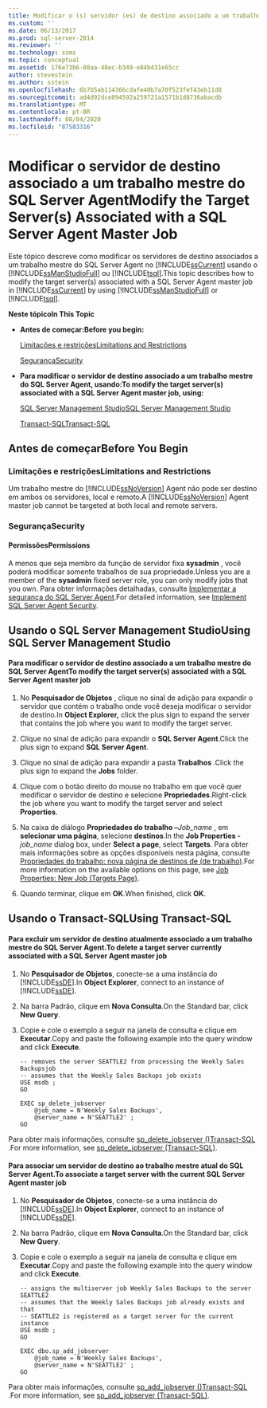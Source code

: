 ```yaml
---
title: Modificar o (s) servidor (es) de destino associado a um trabalho mestre de SQL Server Agent | Microsoft Docs
ms.custom: ''
ms.date: 06/13/2017
ms.prod: sql-server-2014
ms.reviewer: ''
ms.technology: ssms
ms.topic: conceptual
ms.assetid: 176e73b6-08aa-48ec-b349-e84b431e65cc
author: stevestein
ms.author: sstein
ms.openlocfilehash: 6b7b5ab114366cdafe40b7a70f523fef43eb11d8
ms.sourcegitcommit: ad4d92dce894592a259721a1571b1d8736abacdb
ms.translationtype: MT
ms.contentlocale: pt-BR
ms.lasthandoff: 08/04/2020
ms.locfileid: "87583316"
---
```

# <a name="modify-the-target-servers-associated-with-a-sql-server-agent-master-job"></a><span data-ttu-id="ef235-102">Modificar o servidor de destino associado a um trabalho mestre do SQL Server Agent</span><span class="sxs-lookup"><span data-stu-id="ef235-102">Modify the Target Server(s) Associated with a SQL Server Agent Master Job</span></span>
  <span data-ttu-id="ef235-103">Este tópico descreve como modificar os servidores de destino associados a um trabalho mestre do SQL Server Agent no [!INCLUDE[ssCurrent](../../includes/sscurrent-md.md)] usando o [!INCLUDE[ssManStudioFull](../../includes/ssmanstudiofull-md.md)] ou [!INCLUDE[tsql](../../includes/tsql-md.md)].</span><span class="sxs-lookup"><span data-stu-id="ef235-103">This topic describes how to modify the target server(s) associated with a SQL Server Agent master job in [!INCLUDE[ssCurrent](../../includes/sscurrent-md.md)] by using [!INCLUDE[ssManStudioFull](../../includes/ssmanstudiofull-md.md)] or [!INCLUDE[tsql](../../includes/tsql-md.md)].</span></span>  
  
 <span data-ttu-id="ef235-104">**Neste tópico**</span><span class="sxs-lookup"><span data-stu-id="ef235-104">**In This Topic**</span></span>  
  
-   <span data-ttu-id="ef235-105">**Antes de começar:**</span><span class="sxs-lookup"><span data-stu-id="ef235-105">**Before you begin:**</span></span>  
  
     [<span data-ttu-id="ef235-106">Limitações e restrições</span><span class="sxs-lookup"><span data-stu-id="ef235-106">Limitations and Restrictions</span></span>](#Restrictions)  
  
     [<span data-ttu-id="ef235-107">Segurança</span><span class="sxs-lookup"><span data-stu-id="ef235-107">Security</span></span>](#Security)  
  
-   <span data-ttu-id="ef235-108">**Para modificar o servidor de destino associado a um trabalho mestre do SQL Server Agent, usando:**</span><span class="sxs-lookup"><span data-stu-id="ef235-108">**To modify the target server(s) associated with a SQL Server Agent master job, using:**</span></span>  
  
     [<span data-ttu-id="ef235-109">SQL Server Management Studio</span><span class="sxs-lookup"><span data-stu-id="ef235-109">SQL Server Management Studio</span></span>](#SSMSProcedure)  
  
     [<span data-ttu-id="ef235-110">Transact-SQL</span><span class="sxs-lookup"><span data-stu-id="ef235-110">Transact-SQL</span></span>](#TsqlProcedure)  
  
##  <a name="before-you-begin"></a><a name="BeforeYouBegin"></a> <span data-ttu-id="ef235-111">Antes de começar</span><span class="sxs-lookup"><span data-stu-id="ef235-111">Before You Begin</span></span>  
  
###  <a name="limitations-and-restrictions"></a><a name="Restrictions"></a> <span data-ttu-id="ef235-112">Limitações e restrições</span><span class="sxs-lookup"><span data-stu-id="ef235-112">Limitations and Restrictions</span></span>  
 <span data-ttu-id="ef235-113">Um trabalho mestre do [!INCLUDE[ssNoVersion](../../includes/ssnoversion-md.md)] Agent não pode ser destino em ambos os servidores, local e remoto.</span><span class="sxs-lookup"><span data-stu-id="ef235-113">A [!INCLUDE[ssNoVersion](../../includes/ssnoversion-md.md)] Agent master job cannot be targeted at both local and remote servers.</span></span>  
  
###  <a name="security"></a><a name="Security"></a> <span data-ttu-id="ef235-114">Segurança</span><span class="sxs-lookup"><span data-stu-id="ef235-114">Security</span></span>  
  
####  <a name="permissions"></a><a name="Permissions"></a> <span data-ttu-id="ef235-115">Permissões</span><span class="sxs-lookup"><span data-stu-id="ef235-115">Permissions</span></span>  
 <span data-ttu-id="ef235-116">A menos que seja membro da função de servidor fixa **sysadmin** , você poderá modificar somente trabalhos de sua propriedade.</span><span class="sxs-lookup"><span data-stu-id="ef235-116">Unless you are a member of the **sysadmin** fixed server role, you can only modify jobs that you own.</span></span> <span data-ttu-id="ef235-117">Para obter informações detalhadas, consulte [Implementar a segurança do SQL Server Agent](implement-sql-server-agent-security.md).</span><span class="sxs-lookup"><span data-stu-id="ef235-117">For detailed information, see [Implement SQL Server Agent Security](implement-sql-server-agent-security.md).</span></span>  
  
##  <a name="using-sql-server-management-studio"></a><a name="SSMSProcedure"></a> <span data-ttu-id="ef235-118">Usando o SQL Server Management Studio</span><span class="sxs-lookup"><span data-stu-id="ef235-118">Using SQL Server Management Studio</span></span>  
  
#### <a name="to-modify-the-target-servers-associated-with-a-sql-server-agent-master-job"></a><span data-ttu-id="ef235-119">Para modificar o servidor de destino associado a um trabalho mestre do SQL Server Agent</span><span class="sxs-lookup"><span data-stu-id="ef235-119">To modify the target server(s) associated with a SQL Server Agent master job</span></span>  
  
1.  <span data-ttu-id="ef235-120">No **Pesquisador de Objetos** , clique no sinal de adição para expandir o servidor que contém o trabalho onde você deseja modificar o servidor de destino.</span><span class="sxs-lookup"><span data-stu-id="ef235-120">In **Object Explorer,** click the plus sign to expand the server that contains the job where you want to modify the target server.</span></span>  
  
2.  <span data-ttu-id="ef235-121">Clique no sinal de adição para expandir o **SQL Server Agent**.</span><span class="sxs-lookup"><span data-stu-id="ef235-121">Click the plus sign to expand **SQL Server Agent**.</span></span>  
  
3.  <span data-ttu-id="ef235-122">Clique no sinal de adição para expandir a pasta **Trabalhos** .</span><span class="sxs-lookup"><span data-stu-id="ef235-122">Click the plus sign to expand the **Jobs** folder.</span></span>  
  
4.  <span data-ttu-id="ef235-123">Clique com o botão direito do mouse no trabalho em que você quer modificar o servidor de destino e selecione **Propriedades**.</span><span class="sxs-lookup"><span data-stu-id="ef235-123">Right-click the job where you want to modify the target server and select **Properties**.</span></span>  
  
5.  <span data-ttu-id="ef235-124">Na caixa de diálogo **Propriedades do trabalho –**_Job_name_ , em **selecionar uma página**, selecione **destinos**.</span><span class="sxs-lookup"><span data-stu-id="ef235-124">In the **Job Properties -**_job_name_ dialog box, under **Select a page**, select **Targets**.</span></span> <span data-ttu-id="ef235-125">Para obter mais informações sobre as opções disponíveis nesta página, consulte [Propriedades do trabalho: nova página de destinos de &#40;de trabalho&#41;](job-properties-new-job-targets-page.md).</span><span class="sxs-lookup"><span data-stu-id="ef235-125">For more information on the available options on this page, see [Job Properties: New Job &#40;Targets Page&#41;](job-properties-new-job-targets-page.md).</span></span>  
  
6.  <span data-ttu-id="ef235-126">Quando terminar, clique em **OK**.</span><span class="sxs-lookup"><span data-stu-id="ef235-126">When finished, click **OK**.</span></span>  
  
##  <a name="using-transact-sql"></a><a name="TsqlProcedure"></a> <span data-ttu-id="ef235-127">Usando o Transact-SQL</span><span class="sxs-lookup"><span data-stu-id="ef235-127">Using Transact-SQL</span></span>  
  
#### <a name="to-delete-a-target-server-currently-associated-with-a-sql-server-agent-master-job"></a><span data-ttu-id="ef235-128">Para excluir um servidor de destino atualmente associado a um trabalho mestre do SQL Server Agent.</span><span class="sxs-lookup"><span data-stu-id="ef235-128">To delete a target server currently associated with a SQL Server Agent master job</span></span>  
  
1.  <span data-ttu-id="ef235-129">No **Pesquisador de Objetos**, conecte-se a uma instância do [!INCLUDE[ssDE](../../includes/ssde-md.md)].</span><span class="sxs-lookup"><span data-stu-id="ef235-129">In **Object Explorer**, connect to an instance of [!INCLUDE[ssDE](../../includes/ssde-md.md)].</span></span>  
  
2.  <span data-ttu-id="ef235-130">Na barra Padrão, clique em **Nova Consulta**.</span><span class="sxs-lookup"><span data-stu-id="ef235-130">On the Standard bar, click **New Query**.</span></span>  
  
3.  <span data-ttu-id="ef235-131">Copie e cole o exemplo a seguir na janela de consulta e clique em **Executar**.</span><span class="sxs-lookup"><span data-stu-id="ef235-131">Copy and paste the following example into the query window and click **Execute**.</span></span>  
  
    ```  
    -- removes the server SEATTLE2 from processing the Weekly Sales Backupsjob   
    -- assumes that the Weekly Sales Backups job exists  
    USE msdb ;  
    GO  
  
    EXEC sp_delete_jobserver  
        @job_name = N'Weekly Sales Backups',  
        @server_name = N'SEATTLE2' ;  
    GO  
    ```  
  
 <span data-ttu-id="ef235-132">Para obter mais informações, consulte [sp_delete_jobserver &#40;&#41;Transact-SQL ](/sql/relational-databases/system-stored-procedures/sp-delete-jobserver-transact-sql).</span><span class="sxs-lookup"><span data-stu-id="ef235-132">For more information, see [sp_delete_jobserver &#40;Transact-SQL&#41;](/sql/relational-databases/system-stored-procedures/sp-delete-jobserver-transact-sql).</span></span>  
  
#### <a name="to-associate-a-target-server-with-the-current-sql-server-agent-master-job"></a><span data-ttu-id="ef235-133">Para associar um servidor de destino ao trabalho mestre atual do SQL Server Agent.</span><span class="sxs-lookup"><span data-stu-id="ef235-133">To associate a target server with the current SQL Server Agent master job</span></span>  
  
1.  <span data-ttu-id="ef235-134">No **Pesquisador de Objetos**, conecte-se a uma instância do [!INCLUDE[ssDE](../../includes/ssde-md.md)].</span><span class="sxs-lookup"><span data-stu-id="ef235-134">In **Object Explorer**, connect to an instance of [!INCLUDE[ssDE](../../includes/ssde-md.md)].</span></span>  
  
2.  <span data-ttu-id="ef235-135">Na barra Padrão, clique em **Nova Consulta**.</span><span class="sxs-lookup"><span data-stu-id="ef235-135">On the Standard bar, click **New Query**.</span></span>  
  
3.  <span data-ttu-id="ef235-136">Copie e cole o exemplo a seguir na janela de consulta e clique em **Executar**.</span><span class="sxs-lookup"><span data-stu-id="ef235-136">Copy and paste the following example into the query window and click **Execute**.</span></span>  
  
    ```  
    -- assigns the multiserver job Weekly Sales Backups to the server SEATTLE2   
    -- assumes that the Weekly Sales Backups job already exists and that   
    -- SEATTLE2 is registered as a target server for the current instance  
    USE msdb ;  
    GO  
  
    EXEC dbo.sp_add_jobserver  
        @job_name = N'Weekly Sales Backups',  
        @server_name = N'SEATTLE2' ;  
    GO  
    ```  
  
 <span data-ttu-id="ef235-137">Para obter mais informações, consulte [sp_add_jobserver &#40;&#41;Transact-SQL ](/sql/relational-databases/system-stored-procedures/sp-add-jobserver-transact-sql).</span><span class="sxs-lookup"><span data-stu-id="ef235-137">For more information, see [sp_add_jobserver &#40;Transact-SQL&#41;](/sql/relational-databases/system-stored-procedures/sp-add-jobserver-transact-sql).</span></span>  
  
  
